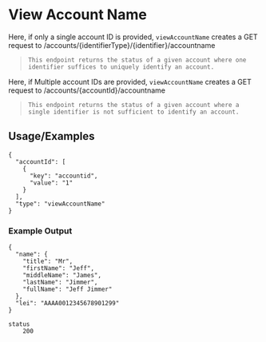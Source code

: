 # View Account Name

Here, if only a single account ID is provided, `viewAccountName` creates a GET request to /accounts/{identifierType}/{identifier}/accountname

> `This endpoint returns the status of a given account where one identifier suffices to uniquely identify an account.`

Here, if Multiple account IDs are provided, `viewAccountName` creates a GET request to /accounts/{accountId}/accountname

> `This endpoint returns the status of a given account where a single identifier is not sufficient to identify an account.`


## Usage/Examples

```
{
  "accountId": [
    {
      "key": "accountid",
      "value": "1"
    }
  ],
  "type": "viewAccountName"
}

```

### Example Output

```
{
  "name": {
    "title": "Mr",
    "firstName": "Jeff",
    "middleName": "James",
    "lastName": "Jimmer",
    "fullName": "Jeff Jimmer"
  },
  "lei": "AAAA0012345678901299"
}

status
    200
```